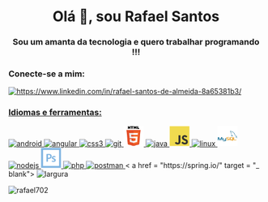 
<h1 align = "center"> Olá 👋, sou Rafael Santos </h1>
<h3 align = "center"> Sou um amanta da tecnologia e quero trabalhar programando !!! </h3>

<h3 align = "left "> Conecte-se a mim: </h3>
<p align =" left ">
<a href =" https://linkedin.com/in/https://www.linkedin.com/in/rafael-santos-de -almeida-8a65381b3 / "target =" blank "> <img align =" center "src =" https://raw.githubusercontent.com/rahuldkjain/github-profile-readme-generator/master/src/images/icons/ Social / linked-in-alt.svg "alt =" https://www.linkedin.com/in/rafael-santos-de-almeida-8a65381b3/ "height =" 30 "width =" 40 "/> </ a>
</p>

<h3 align = "left">Idiomas e ferramentas: </h3>
<p align = "left"> <a href="https://developer.android.com" target="_blank"> <img src = "https://raw.githubusercontent.com/devicons/devicon/master/ icons / android / android-original-wordmark.svg "alt =" android "width =" 40 "height =" 40 "/> </a> <a href =" https://angular.io "target =" _ blank "> <img src =" https://angular.io/assets/images/logos/angular/angular.svg "alt =" angular "width =" 40 "height =" 40 "/> </a> <a href = "https://www.w3schools.com/css/" target = "_ blank"> <img src = "https://raw.githubusercontent.com/devicons/devicon/master/icons/css3/css3-original -wordmark.svg "alt = "css3" width = "40" height = "40" /> </a> <a href="https://git-scm.com/" target="_blank"> <img src = "https: //www.vectorlogo.zone/logos/git-scm/git-scm-icon.svg "alt =" git "width =" 40 "height =" 40 "/> </a> <a href =" https: //www.w3.org/html/ "target =" _ blank "> <img src =" https://raw.githubusercontent.com/devicons/devicon/master/icons/html5/html5-original-wordmark.svg " alt = "html5" width = "40" height = "40" /> </a> <a href="https://www.java.com" target="_blank"> <img src = "https: / /raw.githubusercontent.com / devicons / devicon / master / icons / java / java-original.svg "alt =" java "width =" 40 "height =" 40 "/> </a> <a href =" https: // desenvolvedor. mozilla.org/en-US/docs/Web/JavaScript "target =" _ blank "> <img src =" https://raw.githubusercontent.com/devicons/devicon/master/icons/javascript/javascript-original.svg "alt =" javascript "width =" 40 "height =" 40 "/> </a> <a href="https://www.linux.org/" target="_blank"> <img src =" https : //raw.githubusercontent.com/devicons/devicon/master/icons/linux/linux-original.svg "alt =" linux "width =" 40 "height =" 40 "/> </a> <a href = "https: // www.mysql.com/ "target =" _ blank "> <img src =" https://raw.githubusercontent.com/devicons/devicon/master/icons/mysql/mysql-original-wordmark.svg "alt =" mysql "largura = "40" height = "40" /> </a> <a href="https://nodejs.org" target="_blank"> <img src = "https://raw.githubusercontent.com/devicons /devicon/master/icons/nodejs/nodejs-original-wordmark.svg "alt =" nodejs "width =" 40 "height =" 40 "/> </a> <a href =" https: //www.photoshop .com / en "target =" _ blank "> <img src =" https://raw.githubusercontent.com/devicons/devicon/master/icons/photoshop/photoshop-line.svg "alt =" photoshop "width =" 40 "height = "40" /> </a> <a href="https://www.php.net" target="_blank"> <img src = "https://raw.githubusercontent.com/devicons/devicon /master/icons/php/php-original.svg "alt =" php "width =" 40 "height =" 40 "/> </a> <a href =" https://postman.com "target =" _blank "> <img src =" https://www.vectorlogo.zone/logos/getpostman/getpostman-icon.svg "alt =" postman "width =" 40 "height =" 40 "/> </a> < a href = "https://spring.io/" target = "_ blank"> <img src = "https://www.vectorlogo.zone/logos/springio/springio-icon.svg" alt = largura da "mola" = "40"altura = "40" /> </a> </p>

<p> <img align = "center" src = "https://github-readme-stats.vercel.app/api/top-langs?username=rafael702&show_icons=true&locale=en&layout=compact" alt = "rafael702" /> </p>

